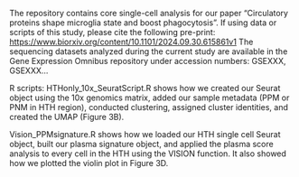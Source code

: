 The repository contains core single-cell analysis for our paper “Circulatory proteins shape microglia state and boost phagocytosis”.
If using data or scripts of this study, please cite the following pre-print: https://www.biorxiv.org/content/10.1101/2024.09.30.615861v1
The sequencing datasets analyzed during the current study are available in the Gene Expression Omnibus repository under accession numbers: GSEXXX, GSEXXX…

R scripts:
HTHonly_10x_SeuratScript.R shows how we created our Seurat object using the 10x genomics matrix, added our sample metadata (PPM or PNM in HTH region), conducted clustering, assigned cluster identities, and created the UMAP (Figure 3B). 

Vision_PPMsignature.R shows how we loaded our HTH single cell Seurat object, built our plasma signature object, and applied the plasma score analysis to every cell in the HTH using the VISION function. It also showed how we plotted the violin plot in Figure 3D. 

